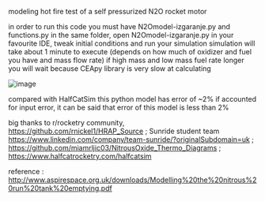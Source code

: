 modeling hot fire test of a self pressurized N2O rocket motor

in order to run this code you must have N2Omodel-izgaranje.py and functions.py in the same folder, open N2Omodel-izgaranje.py in your favourite IDE, tweak initial conditions and run your simulation
simulation will take about 1 minute to execute (depends on how much of oxidizer and fuel you have and mass flow rate) if high mass and low mass fuel rate longer you will wait because CEApy library is very slow at calculating 

![image](https://github.com/atimogus/hot-fire-modeling-N2O/assets/52748147/b93205de-29f7-473d-a70d-9cbcf365fcb4)

compared with HalfCatSim this python model has error of ~2% if accounted for input error, it can be said that error of this model is less than 2%

big thanks to r/rocketry community, 
https://github.com/rnickel1/HRAP_Source ; 
Sunride student team https://www.linkedin.com/company/team-sunride/?originalSubdomain=uk ; 
https://github.com/miamrljic03/NitrousOxide_Thermo_Diagrams ; 
https://www.halfcatrocketry.com/halfcatsim

reference : http://www.aspirespace.org.uk/downloads/Modelling%20the%20nitrous%20run%20tank%20emptying.pdf
